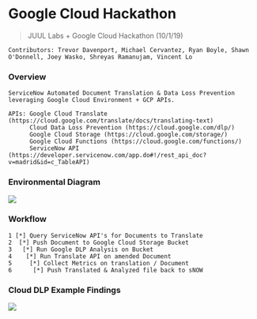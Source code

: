 Google Cloud Hackathon
===========================
> JUUL Labs + Google Cloud Hackathon (10/1/19)

```
Contributors: Trevor Davenport, Michael Cervantez, Ryan Boyle, Shawn O'Donnell, Joey Wasko, Shreyas Ramanujam, Vincent Lo
```

### Overview ###
```
ServiceNow Automated Document Translation & Data Loss Prevention leveraging Google Cloud Environment + GCP APIs.

APIs: Google Cloud Translate (https://cloud.google.com/translate/docs/translating-text)
      Cloud Data Loss Prevention (https://cloud.google.com/dlp/)
      Google Cloud Storage (https://cloud.google.com/storage/)
      Google Cloud Functions (https://cloud.google.com/functions/)
      ServiceNow API (https://developer.servicenow.com/app.do#!/rest_api_doc?v=madrid&id=c_TableAPI)
```

### Environmental Diagram ###
![](https://i.imgur.com/DdLZbnV.jpg)


### Workflow ###
```
1 [*] Query ServiceNow API's for Documents to Translate
2  [*] Push Document to Google Cloud Storage Bucket
3   [*] Run Google DLP Analysis on Bucket
4    [*] Run Translate API on amended Document
5     [*] Collect Metrics on translation / Document
6      [*] Push Translated & Analyzed file back to sNOW
```

### Cloud DLP Example Findings ###
![](https://i.imgur.com/DcCp0X2.png)
